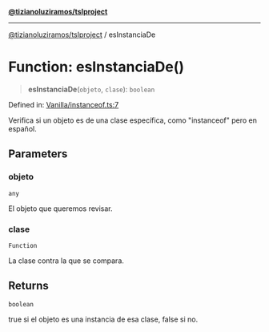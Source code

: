 [**@tizianoluziramos/tslproject**](../README.md)

***

[@tizianoluziramos/tslproject](../globals.md) / esInstanciaDe

# Function: esInstanciaDe()

> **esInstanciaDe**(`objeto`, `clase`): `boolean`

Defined in: [Vanilla/instanceof.ts:7](https://github.com/tizianoluziramos/TypeScript-Lenguage-Proyect/blob/1a68252d6a31602ecc3346fe4bed87bd01ab43ff/src/Vanilla/instanceof.ts#L7)

Verifica si un objeto es de una clase específica, como "instanceof" pero en español.

## Parameters

### objeto

`any`

El objeto que queremos revisar.

### clase

`Function`

La clase contra la que se compara.

## Returns

`boolean`

true si el objeto es una instancia de esa clase, false si no.
